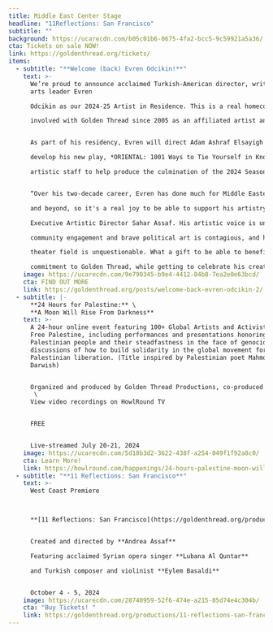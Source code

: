 ```yaml
---
title: Middle East Center Stage
headline: "11Reflections: San Francisco"
subtitle: ""
background: https://ucarecdn.com/b05c01b6-0675-4fa2-bcc5-9c59921a5a36/
cta: Tickets on sale NOW!
link: https://goldenthread.org/tickets/
items:
  - subtitle: "**Welcome (back) Evren Odcikin!**"
    text: >-
      We’re proud to announce acclaimed Turkish-American director, writer, and
      arts leader Evren

      Odcikin as our 2024-25 Artist in Residence. This is a real homecoming for Evren who has been

      involved with Golden Thread since 2005 as an affiliated artist and staff member.


      As part of his residency, Evren will direct Adam Ashraf Elsayigh’s *ALAA: A Family Trilogy* and

      develop his new play, *ORIENTAL: 1001 Ways to Tie Yourself in Knots*. Evren also joins the

      artistic staff to help produce the culmination of the 2024 Season and launch the 2025 Season.


      “Over his two-decade career, Evren has done much for Middle Eastern artists at Golden Thread

      and beyond, so it's a real joy to be able to support his artistry with this residency,” says

      Executive Artistic Director Sahar Assaf. His artistic voice is unique, his passion for

      community engagement and brave political art is contagious, and his impact on the national

      theater field is unquestionable. What a gift to be able to benefit from his expertise and

      commitment to Golden Thread, while getting to celebrate his creativity and artistic journey.'
    image: https://ucarecdn.com/9e790345-b9e4-4412-84b8-7ea2e0e63bcd/
    cta: FIND OUT MORE
    link: https://goldenthread.org/posts/welcome-back-evren-odcikin-2/
  - subtitle: |-
      **24 Hours for Palestine:** \
      **A Moon Will Rise From Darkness**
    text: >-
      A 24-hour online event featuring 100+ Global Artists and Activists for a
      Free Palestine, including performances and presentations honoring the
      Palestinian people and their steadfastness in the face of genocide, and
      discussions of how to build solidarity in the global movement for
      Palestinian liberation. (Title inspired by Palestinian poet Mahmoud
      Darwish) 


      Organized and produced by Golden Thread Productions, co-produced with Art2Action and in partnership with the MENA Theatre-Makers Alliance (MENATMA), Ashtar Theatre, The Freedom Theatre, Zoukak Theatre Company, Noor Theatre, Donkeysaddle Projects, Dunya Productions; and hosted by HowlRound Theatre Commons. \
       \
      View video recordings on HowlRound TV 


      FREE 


      Live-streamed July 20-21, 2024
    image: https://ucarecdn.com/5d18b3d2-3622-438f-a254-049f1f92a8c0/
    cta: Learn More!
    link: https://howlround.com/happenings/24-hours-palestine-moon-will-rise-darkness
  - subtitle: "**11 Reflections: San Francisco**"
    text: >-
      West Coast Premiere  



      **[11 Reflections: San Francisco](https://goldenthread.org/productions/11-reflections-san-francisco/)** is part of a new national series of performance works, **Eleven Reflections on the Nation**, devised by **Andrea Assaf**. The project draws on her seminal work, **Eleven Reflections on September**, an episodic, multimedia performance on Arab American identity, Wars on/of Terror, and “the constant, quiet rain of death / amidst beauty” in a post-9/11 world. In each participating city, the project engages local artists and community members who have been affected by post-9/11 policies to contribute their stories, illuminating our collective experiences since 2001—from the fall of the Twin Towers, to the U.S. wars on Iraq and Afghanistan, to the Muslim Ban, and now to the funding of genocide in Palestine. 


      Created and directed by **Andrea Assaf**

      Featuring acclaimed Syrian opera singer **Lubana Al Quntar**

      and Turkish composer and violinist **Eylem Basaldi** 


      October 4 - 5, 2024
    image: https://ucarecdn.com/28740959-52f6-474e-a215-85d74e4c304b/
    cta: "Buy Tickets! "
    link: https://goldenthread.org/productions/11-reflections-san-francisco/
---
```

